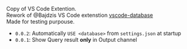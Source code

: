 Copy of VS Code Extention. <br>
Rework of @Bajdzis VS Code extenstion [vscode-database](https://github.com/Bajdzis/vscode-database) <br>
Made for testing purpouse.

- `0.0.2`: Automatically `USE <database>` from `settings.json` at startup
- `0.0.1`: Show Query result **only** in Output channel